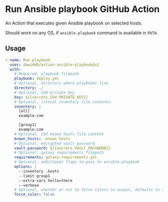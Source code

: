 # Run Ansible playbook GitHub Action

An Action that executes given Ansible playbook on selected hosts.

Should work on any OS, if `ansible-playbook` command is available in `PATH`.

## Usage

```yaml
- name: Run playbook
  uses: dawidd6/action-ansible-playbook@v2
  with:
    # Required, playbook filepath
    playbook: deploy.yml
    # Optional, directory where playbooks live
    directory: ./
    # Optional, SSH private key
    key: ${{secrets.SSH_PRIVATE_KEY}}
    # Optional, literal inventory file contents
    inventory: |
      [all]
      example.com

      [group1]
      example.com
    # Optional, SSH known hosts file content
    known_hosts: .known_hosts
    # Optional, encrypted vault password
    vault_password: ${{secrets.VAULT_PASSWORD}}
    # Optional, galaxy requirements filepath
    requirements: galaxy-requirements.yml
    # Optional, additional flags to pass to ansible-playbook
    options: |
      --inventory .hosts
      --limit group1
      --extra-vars hello=there
      --verbose
    # Optional, whether or not to force colors in output, defaults to true
    force_color: false
```
